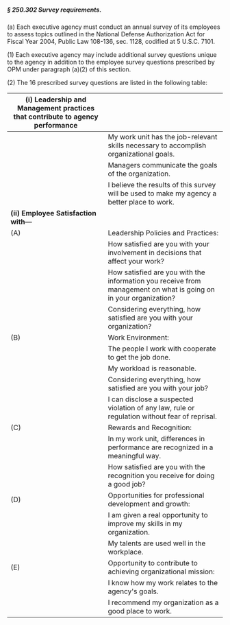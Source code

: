 ##### § 250.302 Survey requirements. #####

(a) Each executive agency must conduct an annual survey of its employees to assess topics outlined in the National Defense Authorization Act for Fiscal Year 2004, Public Law 108-136, sec. 1128, codified at 5 U.S.C. 7101.

(1) Each executive agency may include additional survey questions unique to the agency in addition to the employee survey questions prescribed by OPM under paragraph (a)(2) of this section.

(2) The 16 prescribed survey questions are listed in the following table:

|**(i) Leadership and Management practices that contribute to agency performance**|                                                                                                                |
|---------------------------------------------------------------------------------|----------------------------------------------------------------------------------------------------------------|
|                                                                                 |             My work unit has the job-relevant skills necessary to accomplish organizational goals.             |
|                                                                                 |                              Managers communicate the goals of the organization.                               |
|                                                                                 |          I believe the results of this survey will be used to make my agency a better place to work.           |
|                      **(ii) Employee Satisfaction with**—                       |                                                                                                                |
|                                       (A)                                       |                                       Leadership Policies and Practices:                                       |
|                                                                                 |                How satisfied are you with your involvement in decisions that affect your work?                 |
|                                                                                 |How satisfied are you with the information you receive from management on what is going on in your organization?|
|                                                                                 |                     Considering everything, how satisfied are you with your organization?                      |
|                                       (B)                                       |                                               Work Environment:                                                |
|                                                                                 |                             The people I work with cooperate to get the job done.                              |
|                                                                                 |                                           My workload is reasonable.                                           |
|                                                                                 |                          Considering everything, how satisfied are you with your job?                          |
|                                                                                 |         I can disclose a suspected violation of any law, rule or regulation without fear of reprisal.          |
|                                       (C)                                       |                                            Rewards and Recognition:                                            |
|                                                                                 |                In my work unit, differences in performance are recognized in a meaningful way.                 |
|                                                                                 |                  How satisfied are you with the recognition you receive for doing a good job?                  |
|                                       (D)                                       |                             Opportunities for professional development and growth:                             |
|                                                                                 |                     I am given a real opportunity to improve my skills in my organization.                     |
|                                                                                 |                                   My talents are used well in the workplace.                                   |
|                                       (E)                                       |                         Opportunity to contribute to achieving organizational mission:                         |
|                                                                                 |                               I know how my work relates to the agency's goals.                                |
|                                                                                 |                              I recommend my organization as a good place to work.                              |
